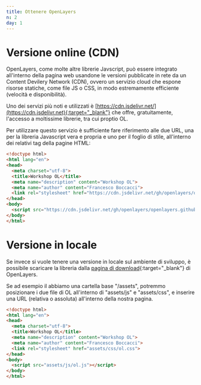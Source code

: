 ```yaml
---
title: Ottenere OpenLayers
n: 2
day: 1
---
```

Versione online (CDN)
====================
OpenLayers, come molte altre librerie Javscript, può essere integrato all'interno della pagina web usandone le versioni pubblicate in rete da un Content Devilery Network (CDN), ovvero un servizio cloud che espone risorse statiche, come file JS o CSS, in modo estremamente efficiente (velocità e disponibilità).

Uno dei servizi più noti e utilizzati è [https://cdn.jsdelivr.net/](https://cdn.jsdelivr.net){:target="_blank"} che offre, gratuitamente, l'accesso a moltissime librerie, tra cui proptio OL.

Per utilizzare questo servizio è sufficiente fare riferimento alle due URL, una per la libreria Javascript vera e propria e uno per il foglio di stile, all'interno dei relativi tag della pagine HTML:

``` html
<!doctype html>
<html lang="en">
<head>
  <meta charset="utf-8">
  <title>Workshop OL</title>
  <meta name="description" content="Workshop OL">
  <meta name="author" content="Francesco Boccacci">
  <link rel="stylesheet" href="https://cdn.jsdelivr.net/gh/openlayers/openlayers.github.io@master/en/v6.4.3/css/ol.css">
</head>
<body>
  <script src="https://cdn.jsdelivr.net/gh/openlayers/openlayers.github.io@master/en/v6.4.3/build/ol.js"></script>
</body>
</html>
```

Versione in locale
===========================
Se invece si vuole tenere una versione in locale sul ambiente di sviluppo, è possibile scaricare la libreria dalla [pagina di download](http://openlayers.org/download/){:target="_blank"} di OpenLayers.

Se ad esempio il abbiamo una cartella base "/assets", potremmo posizionare i due file di OL all'interno di "assets/js" e "assets/css", e inserire una URL (relativa o assoluta) all'interno della nostra pagina.

``` html
<!doctype html>
<html lang="en">
<head>
  <meta charset="utf-8">
  <title>Workshop OL</title>
  <meta name="description" content="Workshop OL">
  <meta name="author" content="Francesco Boccacci">
  <link rel="stylesheet" href="assets/css/ol.css">
</head>
<body>
  <script src="assets/js/ol.js"></script>
</body>
</html>
```
